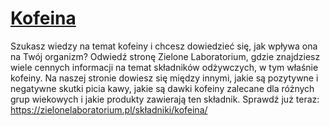 # [Kofeina](https://zielonelaboratorium.pl/składniki/kofeina/)

Szukasz wiedzy na temat kofeiny i chcesz dowiedzieć się, jak wpływa ona na Twój organizm? Odwiedź stronę Zielone Laboratorium, gdzie znajdziesz wiele cennych informacji na temat składników odżywczych, w tym właśnie kofeiny. Na naszej stronie dowiesz się między innymi, jakie są pozytywne i negatywne skutki picia kawy, jakie są dawki kofeiny zalecane dla różnych grup wiekowych i jakie produkty zawierają ten składnik. Sprawdź już teraz: https://zielonelaboratorium.pl/składniki/kofeina/